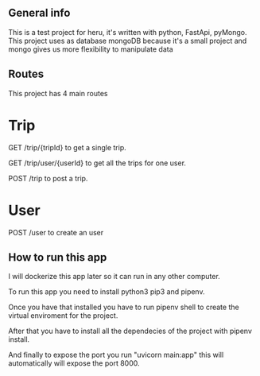 ## General info

This is a test project for heru, it's written with python, FastApi, pyMongo.
This project uses as database mongoDB because it's a small project and mongo gives us more flexibility to manipulate data

## Routes

This project has 4 main routes

# Trip

GET /trip/{tripId} to get a single trip.

GET /trip/user/{userId} to get all the trips for one user.

POST /trip to post a trip.

# User

POST /user to create an user

## How to run this app

I will dockerize this app later so it can run in any other computer.

To run this app you need to install python3 pip3 and pipenv.

Once you have that installed you have to run pipenv shell to create the virtual enviroment for the project.

After that you have to install all the dependecies of the project with pipenv install.

And finally to expose the port you run "uvicorn main:app" this will automatically will expose the port 8000.
